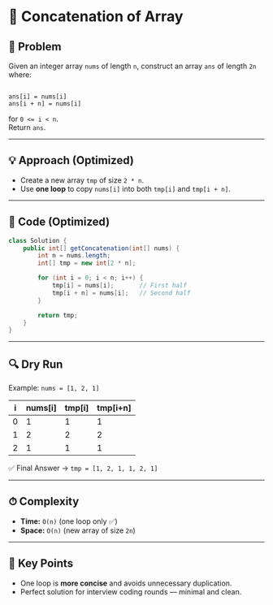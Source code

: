 
# 🔁 Concatenation of Array

## 📌 Problem
Given an integer array `nums` of length `n`, construct an array `ans` of length `2n` where:
```

ans[i] = nums[i]
ans[i + n] = nums[i]

````
for `0 <= i < n`.  
Return `ans`.

---

## 💡 Approach (Optimized)
- Create a new array `tmp` of size `2 * n`.
- Use **one loop** to copy `nums[i]` into both `tmp[i]` and `tmp[i + n]`.

---

## 📝 Code (Optimized)

```java
class Solution {
    public int[] getConcatenation(int[] nums) {
        int n = nums.length;
        int[] tmp = new int[2 * n];

        for (int i = 0; i < n; i++) {
            tmp[i] = nums[i];       // First half
            tmp[i + n] = nums[i];   // Second half
        }

        return tmp;
    }
}
````

---

## 🔍 Dry Run

Example: `nums = [1, 2, 1]`

| i | nums[i] | tmp[i] | tmp[i+n] |
| - | ------- | ------ | -------- |
| 0 | 1       | 1      | 1        |
| 1 | 2       | 2      | 2        |
| 2 | 1       | 1      | 1        |

✅ Final Answer → `tmp = [1, 2, 1, 1, 2, 1]`

---

## ⏱ Complexity

* **Time:** `O(n)` (one loop only ✅)
* **Space:** `O(n)` (new array of size `2n`)

---

## 🎯 Key Points

* One loop is **more concise** and avoids unnecessary duplication.
* Perfect solution for interview coding rounds — minimal and clean.

